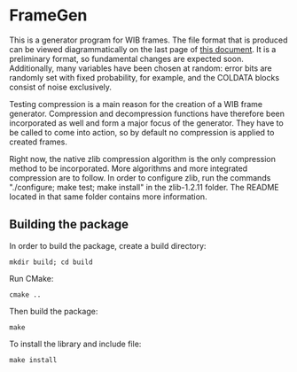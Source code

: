 # FrameGen
This is a generator program for WIB frames. The file format that is produced can be viewed diagrammatically on the last page of <a href="http://docs.dunescience.org/cgi-bin/RetrieveFile?docid=1701&filename=ProtoDUNE_to_FELIX.pdf&version=1">this document</a>. It is a preliminary format, so fundamental changes are expected soon. Additionally, many variables have been chosen at random: error bits are randomly set with fixed probability, for example, and the COLDATA blocks consist of noise exclusively.

Testing compression is a main reason for the creation of a WIB frame generator. Compression and decompression functions have therefore been incorporated as well and form a major focus of the generator. They have to be called to come into action, so by default no compression is applied to created frames.

Right now, the native zlib compression algorithm is the only compression method to be incorporated. More algorithms and more integrated compression are to follow. In order to configure zlib, run the commands "./configure; make test; make install" in the zlib-1.2.11 folder. The README located in that same folder contains more information.

## Building the package
In order to build the package, create a build directory:
```
mkdir build; cd build
```

Run CMake:
```
cmake ..
```

Then build the package:
```
make
```

To install the library and include file:
```
make install
```
